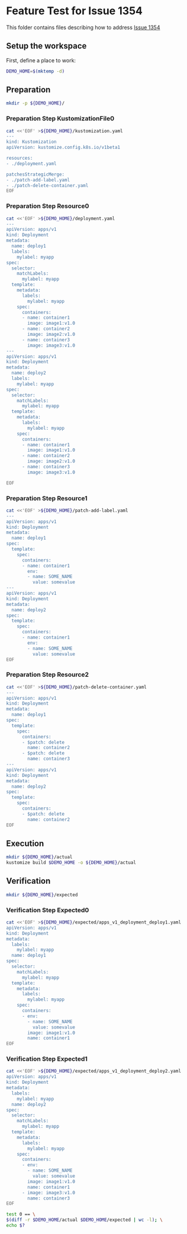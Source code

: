 # Feature Test for Issue 1354


This folder contains files describing how to address [Issue 1354](https://github.com/kubernetes-sigs/kustomize/issues/1354)

## Setup the workspace

First, define a place to work:

<!-- @makeWorkplace @test -->
```bash
DEMO_HOME=$(mktemp -d)
```

## Preparation

<!-- @makeDirectories @test -->
```bash
mkdir -p ${DEMO_HOME}/
```

### Preparation Step KustomizationFile0

<!-- @createKustomizationFile0 @test -->
```bash
cat <<'EOF' >${DEMO_HOME}/kustomization.yaml
---
kind: Kustomization
apiVersion: kustomize.config.k8s.io/v1beta1

resources:
- ./deployment.yaml

patchesStrategicMerge:
- ./patch-add-label.yaml
- ./patch-delete-container.yaml
EOF
```


### Preparation Step Resource0

<!-- @createResource0 @test -->
```bash
cat <<'EOF' >${DEMO_HOME}/deployment.yaml
---
apiVersion: apps/v1
kind: Deployment
metadata:
  name: deploy1
  labels:
    mylabel: myapp
spec:
  selector:
    matchLabels:
      mylabel: myapp
  template:
    metadata:
      labels:
        mylabel: myapp
    spec:
      containers:
      - name: container1
        image: image1:v1.0
      - name: container2
        image: image2:v1.0
      - name: container3
        image: image3:v1.0
---
apiVersion: apps/v1
kind: Deployment
metadata:
  name: deploy2
  labels:
    mylabel: myapp
spec:
  selector:
    matchLabels:
      mylabel: myapp
  template:
    metadata:
      labels:
        mylabel: myapp
    spec:
      containers:
      - name: container1
        image: image1:v1.0
      - name: container2
        image: image2:v1.0
      - name: container3
        image: image3:v1.0

EOF
```


### Preparation Step Resource1

<!-- @createResource1 @test -->
```bash
cat <<'EOF' >${DEMO_HOME}/patch-add-label.yaml
---
apiVersion: apps/v1
kind: Deployment
metadata:
  name: deploy1
spec:
  template:
    spec:
      containers:
      - name: container1
        env:
        - name: SOME_NAME
          value: somevalue
---
apiVersion: apps/v1
kind: Deployment
metadata:
  name: deploy2
spec:
  template:
    spec:
      containers:
      - name: container1
        env:
        - name: SOME_NAME
          value: somevalue
EOF
```


### Preparation Step Resource2

<!-- @createResource2 @test -->
```bash
cat <<'EOF' >${DEMO_HOME}/patch-delete-container.yaml
---
apiVersion: apps/v1
kind: Deployment
metadata:
  name: deploy1
spec:
  template:
    spec:
      containers:
      - $patch: delete
        name: container2
      - $patch: delete
        name: container3
---
apiVersion: apps/v1
kind: Deployment
metadata:
  name: deploy2
spec:
  template:
    spec:
      containers:
      - $patch: delete
        name: container2
EOF
```

## Execution

<!-- @build @test -->
```bash
mkdir ${DEMO_HOME}/actual
kustomize build $DEMO_HOME -o ${DEMO_HOME}/actual
```

## Verification

<!-- @createExpectedDir @test -->
```bash
mkdir ${DEMO_HOME}/expected
```


### Verification Step Expected0

<!-- @createExpected0 @test -->
```bash
cat <<'EOF' >${DEMO_HOME}/expected/apps_v1_deployment_deploy1.yaml
apiVersion: apps/v1
kind: Deployment
metadata:
  labels:
    mylabel: myapp
  name: deploy1
spec:
  selector:
    matchLabels:
      mylabel: myapp
  template:
    metadata:
      labels:
        mylabel: myapp
    spec:
      containers:
      - env:
        - name: SOME_NAME
          value: somevalue
        image: image1:v1.0
        name: container1
EOF
```


### Verification Step Expected1

<!-- @createExpected1 @test -->
```bash
cat <<'EOF' >${DEMO_HOME}/expected/apps_v1_deployment_deploy2.yaml
apiVersion: apps/v1
kind: Deployment
metadata:
  labels:
    mylabel: myapp
  name: deploy2
spec:
  selector:
    matchLabels:
      mylabel: myapp
  template:
    metadata:
      labels:
        mylabel: myapp
    spec:
      containers:
      - env:
        - name: SOME_NAME
          value: somevalue
        image: image1:v1.0
        name: container1
      - image: image3:v1.0
        name: container3
EOF
```


<!-- @compareActualToExpected @test -->
```bash
test 0 == \
$(diff -r $DEMO_HOME/actual $DEMO_HOME/expected | wc -l); \
echo $?
```


